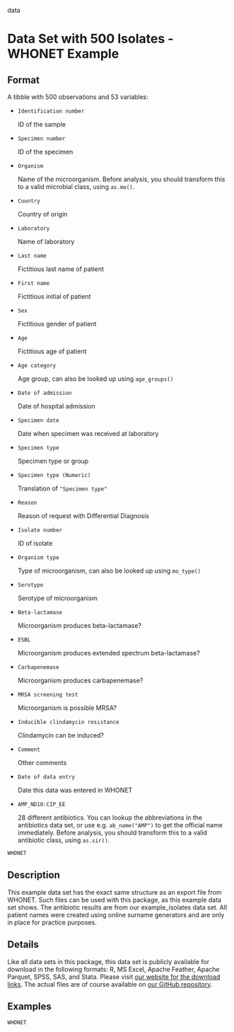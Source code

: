  data

# Data Set with 500 Isolates - WHONET Example

## Format

A tibble with 500 observations and 53 variables:

 * `Identification number`
   
   ID of the sample
 * `Specimen number`
   
   ID of the specimen
 * `Organism`
   
   Name of the microorganism. Before analysis, you should transform this to a valid microbial class, using `as.mo()`.
 * `Country`
   
   Country of origin
 * `Laboratory`
   
   Name of laboratory
 * `Last name`
   
   Fictitious last name of patient
 * `First name`
   
   Fictitious initial of patient
 * `Sex`
   
   Fictitious gender of patient
 * `Age`
   
   Fictitious age of patient
 * `Age category`
   
   Age group, can also be looked up using `age_groups()`
 * `Date of admission`
   
    Date of hospital admission
 * `Specimen date`
   
    Date when specimen was received at laboratory
 * `Specimen type`
   
   Specimen type or group
 * `Specimen type (Numeric)`
   
   Translation of `"Specimen type"`
 * `Reason`
   
   Reason of request with Differential Diagnosis
 * `Isolate number`
   
   ID of isolate
 * `Organism type`
   
   Type of microorganism, can also be looked up using `mo_type()`
 * `Serotype`
   
   Serotype of microorganism
 * `Beta-lactamase`
   
   Microorganism produces beta-lactamase?
 * `ESBL`
   
   Microorganism produces extended spectrum beta-lactamase?
 * `Carbapenemase`
   
   Microorganism produces carbapenemase?
 * `MRSA screening test`
   
   Microorganism is possible MRSA?
 * `Inducible clindamycin resistance`
   
   Clindamycin can be induced?
 * `Comment`
   
   Other comments
 * `Date of data entry`
   
    Date this data was entered in WHONET
 * `AMP_ND10:CIP_EE`
   
   28 different antibiotics. You can lookup the abbreviations in the antibiotics data set, or use e.g. `ab_name("AMP")` to get the official name immediately. Before analysis, you should transform this to a valid antibiotic class, using `as.sir()`.

```r
WHONET
```

## Description

This example data set has the exact same structure as an export file from WHONET. Such files can be used with this package, as this example data set shows. The antibiotic results are from our example_isolates data set. All patient names were created using online surname generators and are only in place for practice purposes.

## Details

Like all data sets in this package, this data set is publicly available for download in the following formats: R, MS Excel, Apache Feather, Apache Parquet, SPSS, SAS, and Stata. Please visit [our website for the download links](https://msberends.github.io/AMR/articles/datasets.html). The actual files are of course available on [our GitHub repository](https://github.com/msberends/AMR/tree/main/data-raw).

## Examples

```r
WHONET
```



